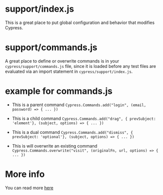 # support/index.js
This is a great place to put global configuration and behavior that modifies Cypress.

# support/commands.js
A great place to define or overwrite commands is in your `cypress/support/commands.js` file, since it is loaded before any test files are evaluated via an import statement in `cypress/support/index.js`.

# example for commands.js
- This is a parent command
` Cypress.Commands.add("login", (email, password) => { ... }) `

- This is a child command
`Cypress.Commands.add("drag", { prevSubject: 'element'}, (subject, options) => { ... })`

- This is a dual command
`Cypress.Commands.add("dismiss", { prevSubject: 'optional'}, (subject, options) => { ... })`

- This is will overwrite an existing command
`Cypress.Commands.overwrite("visit", (originalFn, url, options) => { ... })`


# More info
You can read more [here](https://on.cypress.io/custom-commands)
